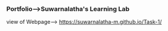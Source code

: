 ### Portfolio-->Suwarnalatha's Learning Lab

view of Webpage-->  https://suwarnalatha-m.github.io/Task-1/
